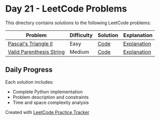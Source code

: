 # Day 21 - LeetCode Problems

This directory contains solutions to the following LeetCode problems:

| Problem | Difficulty | Solution | Explanation |
|---------|------------|----------|-------------|
| [Pascal's Triangle II](https://leetcode.com/problems/pascals-triangle-ii/) | Easy | [Code](pascals_triangle_ii.py) | [Explanation](pascals_triangle_ii.md) |
| [Valid Parenthesis String](https://leetcode.com/problems/valid-parenthesis-string/description/) | Medium | [Code](valid_parenthesis_string.py) | [Explanation](valid_parenthesis_string.md) |

## Daily Progress

Each solution includes:
- Complete Python implementation
- Problem description and constraints
- Time and space complexity analysis

Created with [LeetCode Practice Tracker](https://github.com/AnuranjanJain/solutions)
